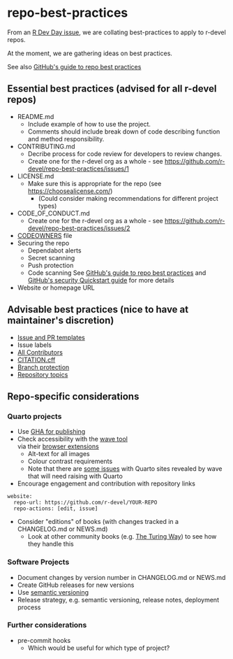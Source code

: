 # repo-best-practices

From an [R Dev Day issue](https://github.com/r-devel/r-dev-day/issues/51), we are collating best-practices to apply to r-devel repos.

At the moment, we are gathering ideas on best practices.

See also [GitHub's guide to repo best practices](https://docs.github.com/en/repositories/creating-and-managing-repositories/best-practices-for-repositories)

## Essential best practices (advised for all r-devel repos)

- README.md
    - Include example of how to use the project.
    - Comments should include break down of code describing function and method responsibility.
- CONTRIBUTING.md
    - Decribe process for code review for developers to review changes.
    - Create one for the r-devel org as a whole - see https://github.com/r-devel/repo-best-practices/issues/1
- LICENSE.md
    - Make sure this is appropriate for the repo (see https://choosealicense.com/)
        - (Could consider making recommendations for different project types)
- CODE_OF_CONDUCT.md
    - Create one for the r-devel org as a whole - see https://github.com/r-devel/repo-best-practices/issues/2
- [CODEOWNERS](https://docs.github.com/en/repositories/managing-your-repositorys-settings-and-features/customizing-your-repository/about-code-owners) file
- Securing the repo
    - Dependabot alerts
    - Secret scanning
    - Push protection
    - Code scanning
    See [GitHub's guide to repo best practices](https://docs.github.com/en/repositories/creating-and-managing-repositories/best-practices-for-repositories) and [GitHub's security Quickstart guide](https://docs.github.com/en/code-security/getting-started/quickstart-for-securing-your-repository) for more details
- Website or homepage URL

## Advisable best practices (nice to have at maintainer's discretion)

- [Issue and PR templates](https://docs.github.com/en/communities/using-templates-to-encourage-useful-issues-and-pull-requests/about-issue-and-pull-request-templates)
- Issue labels
- [All Contributors](https://allcontributors.org/)
- [CITATION.cff](https://citation-file-format.github.io/)
- [Branch protection](https://docs.github.com/en/repositories/configuring-branches-and-merges-in-your-repository/managing-protected-branches/about-protected-branches)
- [Repository topics](https://docs.github.com/en/repositories/managing-your-repositorys-settings-and-features/customizing-your-repository/classifying-your-repository-with-topics) 

## Repo-specific considerations

### Quarto projects

- Use [GHA for publishing](https://quarto.org/docs/publishing/github-pages.html#github-action)
- Check accessibility with the [wave tool](https://wave.webaim.org/)  
    via their [browser extensions](https://wave.webaim.org/extension/)
    - Alt-text for all images
    - Colour contrast requirements
    - Note that there are [some issues](https://github.com/quarto-dev/quarto-cli/issues?q=is%3Aissue%20state%3Aopen%20label%3Aaccessibility) with Quarto sites revealed by wave that will need raising with Quarto
- Encourage engagement and contribution with repository links
```
website:
  repo-url: https://github.com/r-devel/YOUR-REPO
  repo-actions: [edit, issue]
```
- Consider "editions" of books (with changes tracked in a CHANGELOG.md or NEWS.md)
    - Look at other community books (e.g. [The Turing Way](https://book.the-turing-way.org/)) to see how they handle this

### Software Projects

- Document changes by version number in CHANGELOG.md or NEWS.md
- Create GitHub releases for new versions
- Use [semantic versioning](https://semver.org/)
- Release strategy, e.g. semantic versioning, release notes, deployment process

### Further considerations
- pre-commit hooks
    - Which would be useful for which type of project?



